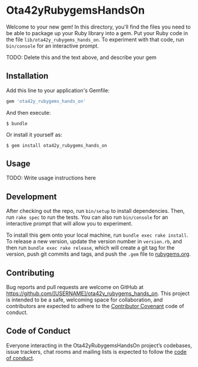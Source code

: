 # Ota42yRubygemsHandsOn

Welcome to your new gem! In this directory, you'll find the files you need to be able to package up your Ruby library into a gem. Put your Ruby code in the file `lib/ota42y_rubygems_hands_on`. To experiment with that code, run `bin/console` for an interactive prompt.

TODO: Delete this and the text above, and describe your gem

## Installation

Add this line to your application's Gemfile:

```ruby
gem 'ota42y_rubygems_hands_on'
```

And then execute:

    $ bundle

Or install it yourself as:

    $ gem install ota42y_rubygems_hands_on

## Usage

TODO: Write usage instructions here

## Development

After checking out the repo, run `bin/setup` to install dependencies. Then, run `rake spec` to run the tests. You can also run `bin/console` for an interactive prompt that will allow you to experiment.

To install this gem onto your local machine, run `bundle exec rake install`. To release a new version, update the version number in `version.rb`, and then run `bundle exec rake release`, which will create a git tag for the version, push git commits and tags, and push the `.gem` file to [rubygems.org](https://rubygems.org).

## Contributing

Bug reports and pull requests are welcome on GitHub at https://github.com/[USERNAME]/ota42y_rubygems_hands_on. This project is intended to be a safe, welcoming space for collaboration, and contributors are expected to adhere to the [Contributor Covenant](http://contributor-covenant.org) code of conduct.

## Code of Conduct

Everyone interacting in the Ota42yRubygemsHandsOn project’s codebases, issue trackers, chat rooms and mailing lists is expected to follow the [code of conduct](https://github.com/[USERNAME]/ota42y_rubygems_hands_on/blob/master/CODE_OF_CONDUCT.md).
